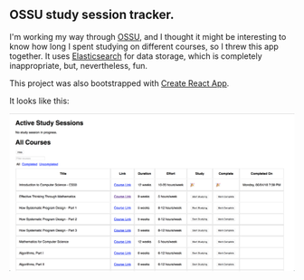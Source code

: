 ## OSSU study session tracker.

I'm working my way through [OSSU](http://ossu.firebaseapp.com), and I thought it might be interesting to know how long I spent studying on different courses, so I threw this app together. It uses [Elasticsearch](https://www.elastic.co) for data storage, which is completely inappropriate, but, nevertheless, fun.

This project was also bootstrapped with [Create React App](https://github.com/facebookincubator/create-react-app).

It looks like this:

![Screenshot number 1](./screenshot1.png)
